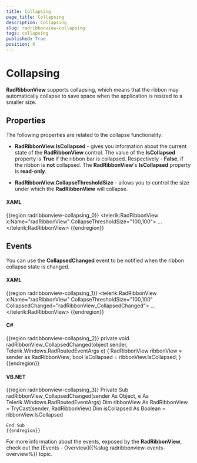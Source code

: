 ```yaml
---
title: Collapsing
page_title: Collapsing
description: Collapsing
slug: radribbonview-collapsing
tags: collapsing
published: True
position: 6
---
```


# Collapsing



__RadRibbonView__ supports collapsing, which means that the ribbon may automatically collapse to save space when the application is resized to a smaller size.
			

## Properties

The following properties are related to the collapse functionality:

* __RadRibbonView.IsCollapsed__ - gives you information about the current state of the __RadRibbonView__ control. The value of the __IsCollapsed__ property is __True__ if the ribbon bar is collapsed. Respectively - __False__, if the ribbon is __not__ collapsed. The __RadRibbonView__'s __IsCollapsed__ property is __read-only__.
					

* __RadRibbonView.CollapseThresholdSize__ - allows you to control the size under which the __RadRibbonView__ will collapse.
					

#### __XAML__

{{region radribbonview-collapsing_0}}
	<telerik:RadRibbonView x:Name="radRibbonView" CollapseThresholdSize="100,100">
	    ...
	</telerik:RadRibbonView>
	{{endregion}}



## Events

You can use the __CollapsedChanged__ event to be notified when the ribbon collapse state is changed.
				

#### __XAML__

{{region radribbonview-collapsing_1}}
	<telerik:RadRibbonView x:Name="radRibbonView" CollapseThresholdSize="100,100" CollapsedChanged="radRibbonView_CollapsedChanged">
	 ...
	</telerik:RadRibbonView>
	{{endregion}}



#### __C#__

{{region radribbonview-collapsing_2}}
	private void radRibbonView_CollapsedChanged(object sender, Telerik.Windows.RadRoutedEventArgs e)
	{
	 RadRibbonView ribbonView = sender as RadRibbonView;
	 bool isCollapsed = ribbonView.IsCollapsed;
	}
	{{endregion}}



#### __VB.NET__

{{region radribbonview-collapsing_3}}
	Private Sub radRibbonView_CollapsedChanged(sender As Object, e As Telerik.Windows.RadRoutedEventArgs)
		Dim ribbonView As RadRibbonView = TryCast(sender, RadRibbonView)
		Dim isCollapsed As Boolean = ribbonView.IsCollapsed
	
	End Sub
	{{endregion}}



For more information about the events, exposed by the __RadRibbonView__, check out the [Events - Overview]({%slug radribbonview-events-overview%}) topic.
				
